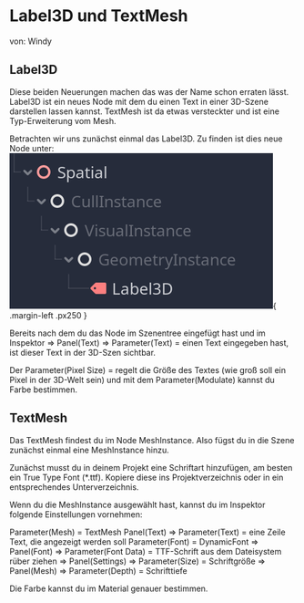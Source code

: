[bild_label3d]: img/label3d.png

# Label3D und TextMesh
von: Windy

## Label3D
Diese beiden Neuerungen machen das was der Name schon erraten lässt. Label3D ist ein neues Node mit dem du einen Text in einer 3D-Szene darstellen lassen kannst. TextMesh ist da etwas versteckter und ist eine Typ-Erweiterung vom Mesh.

Betrachten wir uns zunächst einmal das Label3D. Zu finden ist dies neue Node unter:
![Label3D][bild_label3d]{ .margin-left .px250 }  

Bereits nach dem du das Node im Szenentree eingefügt hast und im 
Inspektor => Panel(Text) => Parameter(Text) = einen Text eingegeben hast, ist dieser Text in der 3D-Szen sichtbar.

Der Parameter(Pixel Size) = regelt die Größe des Textes (wie groß soll ein Pixel in der 3D-Welt sein) und mit dem Parameter(Modulate) kannst du Farbe bestimmen.

## TextMesh
Das TextMesh findest du im Node MeshInstance. Also fügst du in die Szene zunächst einmal eine  MeshInstance hinzu.

Zunächst musst du in deinem Projekt eine Schriftart hinzufügen, am besten ein True Type Font (*.ttf).  Kopiere diese ins Projektverzeichnis oder in ein entsprechendes Unterverzeichnis.

Wenn du die MeshInstance ausgewählt hast, kannst du im Inspektor folgende Einstellungen vornehmen:

Parameter(Mesh) = TextMesh
Panel(Text) => Parameter(Text) = eine Zeile Text, die angezeigt werden soll
Parameter(Font) = DynamicFont
=> Panel(Font) => Parameter(Font Data) = TTF-Schrift aus dem Dateisystem rüber ziehen
=> Panel(Settings) => Parameter(Size) = Schriftgröße
=> Panel(Mesh) => Parameter(Depth) = Schrifttiefe

Die Farbe kannst du im Material genauer bestimmen.
